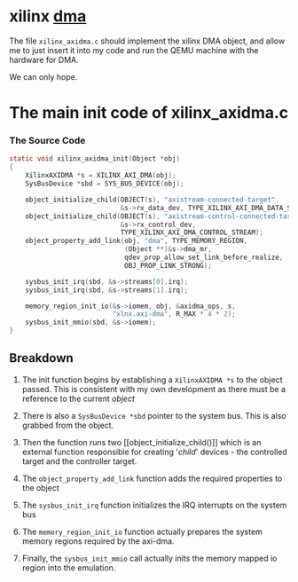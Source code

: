 # xilinx [dma](Work/DMA)

The file `xilinx_axidma.c` should implement the xilinx DMA object, and allow me to just insert it into my code and run the QEMU machine with the hardware for DMA.  

We can only hope.

# The main init code of xilinx_axidma.c

### The Source Code
```c
static void xilinx_axidma_init(Object *obj)
{
    XilinxAXIDMA *s = XILINX_AXI_DMA(obj);
    SysBusDevice *sbd = SYS_BUS_DEVICE(obj);

    object_initialize_child(OBJECT(s), "axistream-connected-target",
                            &s->rx_data_dev, TYPE_XILINX_AXI_DMA_DATA_STREAM);
    object_initialize_child(OBJECT(s), "axistream-control-connected-target",
                            &s->rx_control_dev,
                            TYPE_XILINX_AXI_DMA_CONTROL_STREAM);
    object_property_add_link(obj, "dma", TYPE_MEMORY_REGION,
                             (Object **)&s->dma_mr,
                             qdev_prop_allow_set_link_before_realize,
                             OBJ_PROP_LINK_STRONG);

    sysbus_init_irq(sbd, &s->streams[0].irq);
    sysbus_init_irq(sbd, &s->streams[1].irq);

    memory_region_init_io(&s->iomem, obj, &axidma_ops, s,
                          "xlnx.axi-dma", R_MAX * 4 * 2);
    sysbus_init_mmio(sbd, &s->iomem);
}
```

## Breakdown

1. The init function begins by establishing a `XilinxAXIDMA *s` to the object passed. This is consistent with my own development as there must be a reference to the current *object* 

2. There is also a `SysBusDevice *sbd` pointer to the system bus. This is also grabbed from the object.

3. Then the function runs two [[object_initialize_child()]] which is an external function responsible for creating '*child*' devices - the controlled target and the controller target.
4. The `object_property_add_link` function adds the required properties to the object
5. The `sysbus_init_irq` function initializes the IRQ interrupts on the system bus
6. The `memory_region_init_io` function actually prepares the system memory regions required by the axi-dma.
7. Finally, the `sysbus_init_mmio` call actually inits the memory mapped io region into the emulation.
